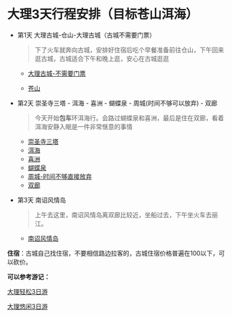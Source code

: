 # 大理3天行程安排（目标苍山洱海）

- 第1天 大理古城-仓山-大理古城（古城不需要门票）

  > 下了火车就奔向古城，安排好住宿后吃个早餐准备前往仓山，下午回来逛古城，古城适合下午和晚上逛，安心在古城逛逛

  - [大理古城-不需要门票](https://baike.baidu.com/item/%E5%A4%A7%E7%90%86%E5%8F%A4%E5%9F%8E/1874828?fr=aladdin)


  - [苍山](https://lvyou.baidu.com/cangshan?ext_from=plan&innerfr_pg=planDetailPg&from_id=8107a0d727c210d929e5d48e&third_from=planView)

- 第2天 崇圣寺三塔 - 洱海 - 喜洲 - 蝴蝶泉 - 周城(时间不够可以放弃) - 双廊

  > 今天开始**包车**环洱海行。会路过蝴蝶泉和喜洲，最后是住在双廊，看着洱海安静入眠是一件非常惬意的事情

  - [崇圣寺三塔](https://lvyou.baidu.com/chongshengsisanta?ext_from=plan&innerfr_pg=planDetailPg&from_id=d7beb9e1d03abd43fb93a442&third_from=planView)
  - [洱海](https://lvyou.baidu.com/erhai?ext_from=plan&innerfr_pg=planDetailPg&from_id=d7beb9e1d03abd43fb93a442&third_from=planView)
  - [喜洲](https://lvyou.baidu.com/xizhou?ext_from=plan&innerfr_pg=planDetailPg&from_id=d7beb9e1d03abd43fb93a442&third_from=planView)
  - [蝴蝶泉](https://lvyou.baidu.com/hudiequan?ext_from=plan&innerfr_pg=planDetailPg&from_id=d7beb9e1d03abd43fb93a442&third_from=planView)
  - [周城-时间不够直接放弃](http://lvyou.baidu.com/zhoucheng?ext_from=plan&innerfr_pg=planDetailPg&from_id=d7beb9e1d03abd43fb93a442&third_from=planView)
  - [双廊](https://lvyou.baidu.com/shuanglang?ext_from=plan&innerfr_pg=planDetailPg&from_id=d7beb9e1d03abd43fb93a442&third_from=planView)

- 第3天 南诏风情岛

  > 上午去这里，南诏风情岛离双廊比较近，坐船过去，下午坐火车去丽江。

  - [南诏风情岛](https://lvyou.baidu.com/nanzhaofengqingdao?ext_from=plan&innerfr_pg=planDetailPg&from_id=8107a0d727c210d929e5d48e&third_from=planView)

**住宿**：古城自己找住宿，不要相信路边拉客的，古城住宿价格普遍在100以下，可以砍价。

**可以参考游记：**

[大理轻松3日游](http://lvyou.baidu.com/plan/d7beb9e1d03abd43fb93a442?request_id=4274502328&idx=6)

[大理悠闲3日游](http://lvyou.baidu.com/plan/b6ad1ad395306227479f1c7a?request_id=2956534314&idx=18)